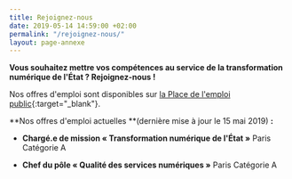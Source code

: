 ```yaml
---
title: Rejoignez-nous
date: 2019-05-14 14:59:00 +02:00
permalink: "/rejoignez-nous/"
layout: page-annexe
---
```


**Vous souhaitez mettre vos compétences au service de la transformation numérique de l'État ? Rejoignez-nous !**

Nos offres d'emploi sont disponibles sur [la Place de l'emploi public](https://www.place-emploi-public.gouv.fr/){:target="_blank"}.

**Nos offres d'emploi actuelles **(dernière mise à jour le 15 mai 2019) **:**
* **Chargé.e de mission « Transformation numérique de l'État »**
Paris
Catégorie A

* **Chef du pôle « Qualité des services numériques »**
Paris
Catégorie A